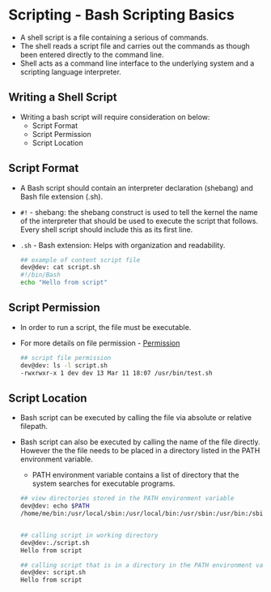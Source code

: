 # Scripting - Bash Scripting Basics
- A shell script is a file containing a serious of commands. 
- The shell reads a script file and carries out the commands as though been entered directly to the command line. 
- Shell acts as a command line interface to the underlying system and a scripting language interpreter. 

## Writing a Shell Script 
- Writing a bash script will require consideration on below: 
    - Script Format
    - Script Permission
    - Script Location

## Script Format 
 - A Bash script should contain an interpreter declaration (shebang) and Bash file extension (.sh). 
 - `#!` - shebang: the shebang construct is used to tell the kernel the name of the interpreter that should be used to execute the script that follows. Every shell script should include this as its first line.
 - `.sh` - Bash extension: Helps with organization and readability. 

    ```Bash
    ## example of content script file 
    dev@dev: cat script.sh
    #!/bin/Bash
    echo "Hello from script" 
    ```

## Script Permission
 - In order to run a script, the file must be executable. 
 - For more details on file permission - [Permission](../Part1:%20Working%20With%20Bash%20Shell/06.Permissions.md)

    ```Bash
    ## script file permission 
    dev@dev: ls -l script.sh
    -rwxrwxr-x 1 dev dev 13 Mar 11 18:07 /usr/bin/test.sh
    ```


## Script Location 
 - Bash script can be executed by calling the file via absolute or relative filepath. 
 - Bash script can also be executed by calling the name of the file directly. However the the file needs to be placed in a directory listed in the PATH environment variable. 
    - PATH environment variable contains a list of directory that the system searches for executable programs. 

    ```Bash
    ## view directories stored in the PATH environment variable
    dev@dev: echo $PATH 
    /home/me/bin:/usr/local/sbin:/usr/local/bin:/usr/sbin:/usr/bin:/sbin:/bin:/usr/games
    
    
    ## calling script in working directory 
    dev@dev:./script.sh
    Hello from script

    ## calling script that is in a directory in the PATH environment variable
    dev@dev: script.sh
    Hello from script
    ```
 